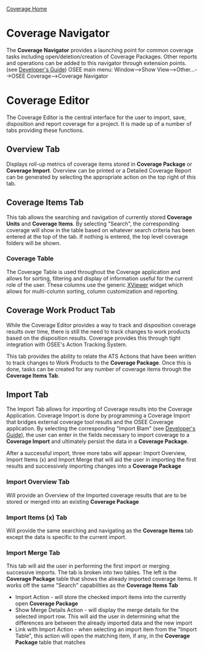 [Coverage Home](http://wiki.eclipse.org/OSEE/Coverage/Users_Guide)

# Coverage Navigator

The **Coverage Navigator** provides a launching point for common
coverage tasks including open/deletion/creation of Coverage Packages.
Other reports and operations can be added to this navigator through
extension points. (see [Developer's
Guide](/docs/OSEE/Developers_Guide.md#How_to_Define_Classes_for_Coverage_Importing "wikilink"))
OSEE main menu:
Window--\>Show View--\>Other...--\>OSEE Coverage--\>Coverage Navigator

# Coverage Editor

The Coverage Editor is the central interface for the user to import,
save, disposition and report coverage for a project. It is made up of a
number of tabs providing these functions.

## Overview Tab

Displays roll-up metrics of coverage items stored in **Coverage
Package** or **Coverage Import**. Overview can be printed or a Detailed
Coverage Report can be generated by selecting the appropriate action on
the top right of this tab.

## Coverage Items Tab

This tab allows the searching and navigation of currently stored
**Coverage Units** and **Coverage Items**. By selecting "Search", the
corresponding coverage will show in the table based on whatever search
criteria has been entered at the top of the tab. If nothing is entered,
the top level coverage folders will be shown.

### Coverage Table

The Coverage Table is used throughout the Coverage application and
allows for sorting, filtering and display of information useful for the
current role of the user. These columns use the generic
[XViewer](http://www.eclipse.org/nebula/widgets/xviewer/xviewer.php)
widget which allows for multi-column sorting, column customization and
reporting.

## Coverage Work Product Tab

While the Coverage Editor provides a way to track and disposition
coverage results over time, there is still the need to track changes to
work products based on the disposition results. Coverage provides this
through tight integration with OSEE's Action Tracking System.

This tab provides the ability to relate the ATS Actions that have been
written to track changes to Work Products to the **Coverage Package**.
Once this is done, tasks can be created for any number of coverage items
through the **Coverage Items Tab**.

## Import Tab

The Import Tab allows for importing of Coverage results into the
Coverage Application. Coverage Import is done by programming a Coverage
Import that bridges external coverage tool results and the OSEE Coverage
application. By selecting the corresponding "Import Blam" (see
[Developer's
Guide](/docs/OSEE/Developers_Guide.md#How_to_Define_Classes_for_Coverage_Importing "wikilink")),
the user can enter in the fields necessary to import coverage to a
**Coverage Import** and ultimately persist the data in a **Coverage
Package**.

After a successful import, three more tabs will appear: Import Overview,
Import Items (x) and Import Merge that will aid the user in importing
the first results and successively importing changes into a **Coverage
Package**

### Import Overview Tab

Will provide an Overview of the Imported coverage results that are to be
stored or merged into an existing **Coverage Package**

### Import Items (x) Tab

Will provide the same searching and navigating as the **Coverage Items**
tab except the data is specific to the current import.

### Import Merge Tab

This tab will aid the user in performing the first import or merging
successive imports. The tab is broken into two tables. The left is the
**Coverage Package** table that shows the already imported coverage
items. It works off the same "Search" capabilities as the **Coverage
Items Tab**

  - Import Action - will store the checked import items into the
    currently open **Coverage Package**
  - Show Merge Details Action - will display the merge details for the
    selected import row. This will aid the user in determining what the
    differences are between the already imported data and the new import
  - Link with Import Action - when selecting an import item from the
    "Import Table", this action will open the matching item, if any, in
    the **Coverage Package** table that matches